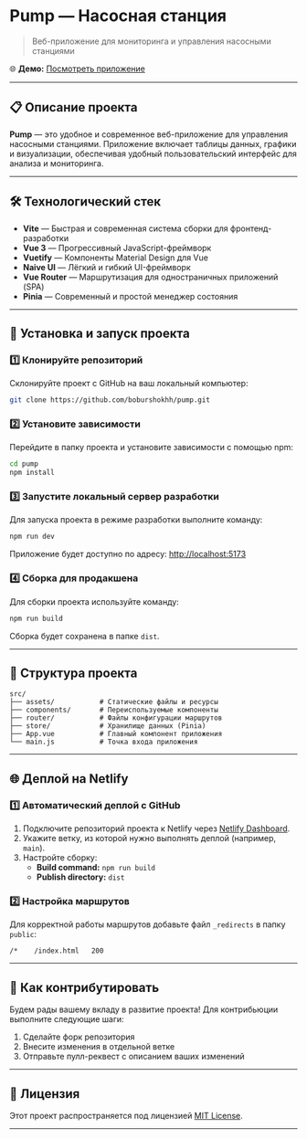 
# **Pump — Насосная станция**
> Веб-приложение для мониторинга и управления насосными станциями

🌐 **Демо:** [Посмотреть приложение](https://pump-chart-table-rsu.netlify.app/menu)

---

## 📋 **Описание проекта**
**Pump** — это удобное и современное веб-приложение для управления насосными станциями. Приложение включает таблицы данных, графики и визуализации, обеспечивая удобный пользовательский интерфейс для анализа и мониторинга.

---

## 🛠️ **Технологический стек**

- **Vite** — Быстрая и современная система сборки для фронтенд-разработки
- **Vue 3** — Прогрессивный JavaScript-фреймворк
- **Vuetify** — Компоненты Material Design для Vue
- **Naive UI** — Лёгкий и гибкий UI-фреймворк
- **Vue Router** — Маршрутизация для одностраничных приложений (SPA)
- **Pinia** — Современный и простой менеджер состояния

---

## 🚀 **Установка и запуск проекта**

### 1️⃣ **Клонируйте репозиторий**
Склонируйте проект с GitHub на ваш локальный компьютер:
```bash
git clone https://github.com/boburshokhh/pump.git
```

### 2️⃣ **Установите зависимости**
Перейдите в папку проекта и установите зависимости с помощью npm:
```bash
cd pump
npm install
```

### 3️⃣ **Запустите локальный сервер разработки**
Для запуска проекта в режиме разработки выполните команду:
```bash
npm run dev
```
Приложение будет доступно по адресу: [http://localhost:5173](http://localhost:5173)

### 4️⃣ **Сборка для продакшена**
Для сборки проекта используйте команду:
```bash
npm run build
```
Сборка будет сохранена в папке `dist`.

---

## 📂 **Структура проекта**

```
src/
├── assets/           # Статические файлы и ресурсы
├── components/       # Переиспользуемые компоненты
├── router/           # Файлы конфигурации маршрутов
├── store/            # Хранилище данных (Pinia)
├── App.vue           # Главный компонент приложения
└── main.js           # Точка входа приложения
```

---

## 🌐 **Деплой на Netlify**

### 1️⃣ **Автоматический деплой с GitHub**
1. Подключите репозиторий проекта к Netlify через [Netlify Dashboard](https://www.netlify.com/).
2. Укажите ветку, из которой нужно выполнять деплой (например, `main`).
3. Настройте сборку:
   - **Build command:** `npm run build`
   - **Publish directory:** `dist`

### 2️⃣ **Настройка маршрутов**
Для корректной работы маршрутов добавьте файл `_redirects` в папку `public`:
```
/*    /index.html   200
```

---

## 🤝 **Как контрибутировать**
Будем рады вашему вкладу в развитие проекта! Для контрибьюции выполните следующие шаги:
1. Сделайте форк репозитория
2. Внесите изменения в отдельной ветке
3. Отправьте пулл-реквест с описанием ваших изменений

---

## 📄 **Лицензия**
Этот проект распространяется под лицензией [MIT License](LICENSE).

---
